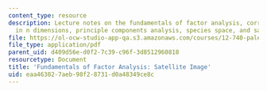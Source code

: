```yaml
---
content_type: resource
description: Lecture notes on the fundamentals of factor analysis, correlation, correlation
  in n dimensions, principle components analysis, species space, and sample space.
file: https://ol-ocw-studio-app-qa.s3.amazonaws.com/courses/12-740-paleoceanography-spring-2008/eaa463027aeb98f28731d0a48349ce8c_lec04b.pdf
file_type: application/pdf
parent_uid: d409d56e-d0f2-7c39-c96f-3d8512960818
resourcetype: Document
title: 'Fundamentals of Factor Analysis: Satellite Image'
uid: eaa46302-7aeb-98f2-8731-d0a48349ce8c
---
```


